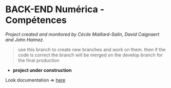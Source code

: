 # BACK-END Numérica - Compétences

_Project created and monitored by Cécile Maillard-Salin, David Caignaert and John Haimez._

> use this branch to create new branches and work on them.
> then if the code is correct the branch will be merged on the develop branch for the final production

- **project under construction**

Look documentation => [here](https://github.com/j314h/backend-numerica-competences/blob/master/Documentation.md)
